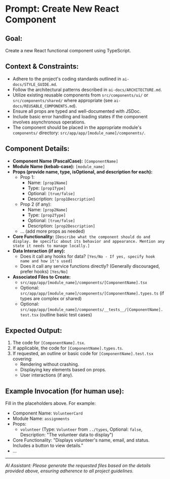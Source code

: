 # Prompt: Create New React Component

## Goal:
Create a new React functional component using TypeScript.

## Context & Constraints:
- Adhere to the project's coding standards outlined in `ai-docs/STYLE_GUIDE.md`.
- Follow the architectural patterns described in `ai-docs/ARCHITECTURE.md`.
- Utilize existing reusable components from `src/components/ui/` or `src/components/shared/` where appropriate (see `ai-docs/REUSABLE_COMPONENTS.md`).
- Ensure all props are typed and well-documented with JSDoc.
- Include basic error handling and loading states if the component involves asynchronous operations.
- The component should be placed in the appropriate module's `components/` directory: `src/app/app/[module_name]/components/`.

## Component Details:
- **Component Name (PascalCase):** `[ComponentName]`
- **Module Name (kebab-case):** `[module_name]`
- **Props (provide name, type, isOptional, and description for each):**
    - Prop 1:
        - Name: `[prop1Name]`
        - Type: `[prop1Type]`
        - Optional: `[true/false]`
        - Description: `[prop1Description]`
    - Prop 2 (if any):
        - Name: `[prop2Name]`
        - Type: `[prop2Type]`
        - Optional: `[true/false]`
        - Description: `[prop2Description]`
    - ... (add more props as needed)
- **Core Functionality:**
    `[Describe what the component should do and display. Be specific about its behavior and appearance. Mention any state it needs to manage locally.]`
- **Data Interaction (if any):**
    - Does it call any hooks for data? `[Yes/No - If yes, specify hook name and how it's used]`
    - Does it call any service functions directly? (Generally discouraged, prefer hooks) `[Yes/No]`
- **Associated Files to Create:**
    - `src/app/app/[module_name]/components/[ComponentName].tsx`
    - Optional: `src/app/app/[module_name]/components/[ComponentName].types.ts` (if types are complex or shared)
    - Optional: `src/app/app/[module_name]/components/__tests__/[ComponentName].test.tsx` (outline basic test cases)

## Expected Output:
1.  The code for `[ComponentName].tsx`.
2.  If applicable, the code for `[ComponentName].types.ts`.
3.  If requested, an outline or basic code for `[ComponentName].test.tsx` covering:
    - Rendering without crashing.
    - Displaying key elements based on props.
    - User interactions (if any).

## Example Invocation (for human use):
Fill in the placeholders above. For example:
- Component Name: `VolunteerCard`
- Module Name: `assignments`
- Props:
    - `volunteer` (Type: `Volunteer` from `../types`, Optional: `false`, Description: "The volunteer data to display")
- Core Functionality: "Displays volunteer's name, email, and status. Includes a button to view details."
- ...

---
*AI Assistant: Please generate the requested files based on the details provided above, ensuring adherence to all project guidelines.*
